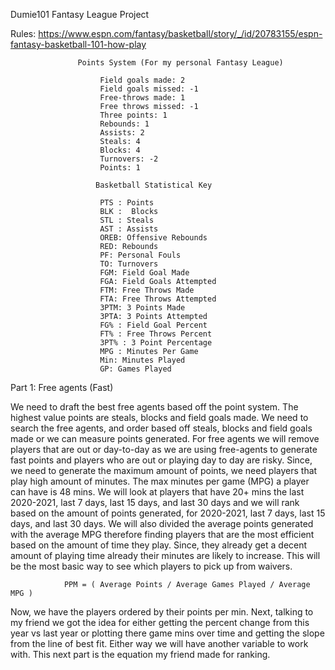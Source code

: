 Dumie101 Fantasy League Project


Rules: https://www.espn.com/fantasy/basketball/story/_/id/20783155/espn-fantasy-basketball-101-how-play

				   Points System (For my personal Fantasy League)

						Field goals made: 2 
						Field goals missed: -1
						Free-throws made: 1
						Free throws missed: -1
						Three points: 1
						Rebounds: 1
						Assists: 2
						Steals: 4
						Blocks: 4
						Turnovers: -2
						Points: 1

					   Basketball Statistical Key 

						PTS : Points
						BLK :  Blocks
						STL : Steals
						AST : Assists 
						OREB: Offensive Rebounds
						RED: Rebounds
						PF: Personal Fouls 
						TO: Turnovers
						FGM: Field Goal Made
						FGA: Field Goals Attempted 
						FTM: Free Throws Made
						FTA: Free Throws Attempted
						3PTM: 3 Points Made 
						3PTA: 3 Points Attempted
						FG% : Field Goal Percent 
						FT% : Free Throws Percent 
						3PT% : 3 Point Percentage 
						MPG : Minutes Per Game 
						Min: Minutes Played
						GP: Games Played



Part 1: Free agents (Fast)

We need to draft the best free agents based off the point system. The highest value points are steals, blocks and 
field goals made. We need to search the free agents, and order based off steals, blocks and field goals made or we 
can measure points generated. For free agents we will remove players that are out or day-to-day as we are using free-agents 
to generate fast points and players who are out or playing day to day are risky. Since, we need to generate the maximum amount of points, 
we need players that play high amount of minutes. The max minutes per game (MPG) a player can have is 48 mins. We will look at players that have 
20+ mins the last 2020-2021, last 7 days, last 15 days, and last 30 days and we will rank based on the amount of points generated, for 2020-2021, last 7 days, last 15 days, and last 30 days. We will also  divided the average points generated with the average MPG therefore finding players that are the most efficient based on the amount of time they play. Since, they already get a decent amount of playing time already their minutes are likely to increase. This will be the most basic way to see which players to pick up from waivers. 

			 	PPM = ( Average Points / Average Games Played / Average MPG ) 
					
Now, we have the players ordered by their points per min. Next, talking to my friend we got the idea for either getting the percent change from this year vs last year or plotting there game mins over time and getting the slope from the line of best fit. Either way we will have another variable to work with. This next part is the equation my friend made for ranking. 
        
